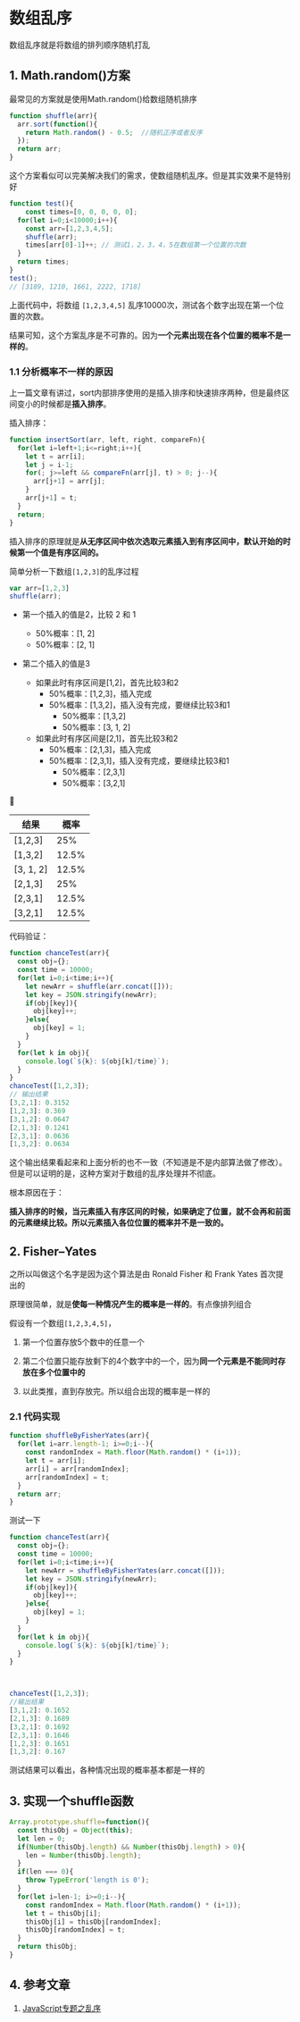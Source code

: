 # 数组乱序

数组乱序就是将数组的排列顺序随机打乱

## 1. Math.random()方案

最常见的方案就是使用Math.random()给数组随机排序

```js
function shuffle(arr){
  arr.sort(function(){
    return Math.random() - 0.5;  //随机正序或者反序
  });
  return arr;
}
```

这个方案看似可以完美解决我们的需求，使数组随机乱序。但是其实效果不是特别好

```js
function test(){
	const times=[0, 0, 0, 0, 0];
  for(let i=0;i<10000;i++){
    const arr=[1,2,3,4,5];
    shuffle(arr);
    times[arr[0]-1]++; // 测试1，2，3，4，5在数组第一个位置的次数
  }
  return times;
}
test();
// [3189, 1210, 1661, 2222, 1718]
```

上面代码中，将数组 `[1,2,3,4,5]` 乱序10000次，测试各个数字出现在第一个位置的次数。

结果可知，这个方案乱序是不可靠的。因为**一个元素出现在各个位置的概率不是一样的**。



### 1.1 分析概率不一样的原因

上一篇文章有讲过，sort内部排序使用的是插入排序和快速排序两种，但是最终区间变小的时候都是**插入排序**。

插入排序：

```js
function insertSort(arr, left, right, compareFn){
  for(let i=left+1;i<=right;i++){
    let t = arr[i];
    let j = i-1;
    for(; j>=left && compareFn(arr[j], t) > 0; j--){
      arr[j+1] = arr[j];
    }
    arr[j+1] = t;
  }
  return;
}
```

插入排序的原理就是**从无序区间中依次选取元素插入到有序区间中，默认开始的时候第一个值是有序区间的。**

简单分析一下数组`[1,2,3]`的乱序过程

```js
var arr=[1,2,3]
shuffle(arr);
```

- 第一个插入的值是2，比较 2 和 1
  - 50%概率：[1, 2]
  - 50%概率：[2, 1]

- 第二个插入的值是3
  - 如果此时有序区间是[1,2]，首先比较3和2
    - 50%概率：[1,2,3]，插入完成
    - 50%概率：[1,3,2]，插入没有完成，要继续比较3和1
      - 50%概率：[1,3,2]
      - 50%概率：[3, 1, 2]
  - 如果此时有序区间是[2,1]，首先比较3和2
    - 50%概率：[2,1,3]，插入完成
    - 50%概率：[2,3,1]，插入没有完成，要继续比较3和1
      - 50%概率：[2,3,1]
      - 50%概率：[3,2,1]



| 结果      | 概率  |
| --------- | ----- |
| [1,2,3]   | 25%   |
| [1,3,2]   | 12.5% |
| [3, 1, 2] | 12.5% |
| [2,1,3]   | 25%   |
| [2,3,1]   | 12.5% |
| [3,2,1]   | 12.5% |

代码验证：

```js
function chanceTest(arr){
  const obj={};
  const time = 10000;
  for(let i=0;i<time;i++){
    let newArr = shuffle(arr.concat([]));
   	let key = JSON.stringify(newArr);
    if(obj[key]){
      obj[key]++;
    }else{
      obj[key] = 1;
    }
  }
  for(let k in obj){
    console.log(`${k}: ${obj[k]/time}`);
  }
}
chanceTest([1,2,3]);
// 输出结果
[3,2,1]: 0.3152
[1,2,3]: 0.369
[3,1,2]: 0.0647
[2,1,3]: 0.1241
[2,3,1]: 0.0636
[1,3,2]: 0.0634
```

这个输出结果看起来和上面分析的也不一致（不知道是不是内部算法做了修改）。但是可以证明的是，这种方案对于数组的乱序处理并不彻底。

根本原因在于：

**插入排序的时候，当元素插入有序区间的时候，如果确定了位置，就不会再和前面的元素继续比较。所以元素插入各位位置的概率并不是一致的。**



## 2. Fisher–Yates

之所以叫做这个名字是因为这个算法是由 Ronald Fisher 和 Frank Yates 首次提出的

原理很简单，就是**使每一种情况产生的概率是一样的**。有点像排列组合

假设有一个数组`[1,2,3,4,5]`，

1. 第一个位置存放5个数中的任意一个

2. 第二个位置只能存放剩下的4个数字中的一个，因为**同一个元素是不能同时存放在多个位置中的**
3. 以此类推，直到存放完。所以组合出现的概率是一样的

### 2.1 代码实现

```js
function shuffleByFisherYates(arr){
  for(let i=arr.length-1; i>=0;i--){
    const randomIndex = Math.floor(Math.random() * (i+1));
    let t = arr[i];
    arr[i] = arr[randomIndex];
    arr[randomIndex] = t;
  }
  return arr;
}
```

测试一下

```js
function chanceTest(arr){
  const obj={};
  const time = 10000;
  for(let i=0;i<time;i++){
    let newArr = shuffleByFisherYates(arr.concat([]));
   	let key = JSON.stringify(newArr);
    if(obj[key]){
      obj[key]++;
    }else{
      obj[key] = 1;
    }
  }
  for(let k in obj){
    console.log(`${k}: ${obj[k]/time}`);
  }
}



chanceTest([1,2,3]);
//输出结果
[3,1,2]: 0.1652
[2,1,3]: 0.1689
[3,2,1]: 0.1692
[2,3,1]: 0.1646
[1,2,3]: 0.1651
[1,3,2]: 0.167
```

测试结果可以看出，各种情况出现的概率基本都是一样的



## 3. 实现一个shuffle函数

```js
Array.prototype.shuffle=function(){
  const thisObj = Object(this);
  let len = 0;
  if(Number(thisObj.length) && Number(thisObj.length) > 0){
    len = Number(thisObj.length);
  }
  if(len === 0){
    throw TypeError('length is 0');
  }
  for(let i=len-1; i>=0;i--){
    const randomIndex = Math.floor(Math.random() * (i+1));
    let t = thisObj[i];
    thisObj[i] = thisObj[randomIndex];
    thisObj[randomIndex] = t;
  }
  return thisObj;
}
```



## 4. 参考文章

1. [JavaScript专题之乱序](https://github.com/mqyqingfeng/Blog/issues/51)

